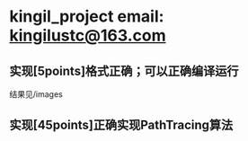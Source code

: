 
# kingil_project email: kingilustc@163.com

## 实现[5points]格式正确；可以正确编译运行
结果见/images
## 实现[45points]正确实现PathTracing算法
